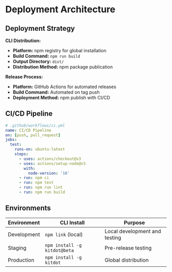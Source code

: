 # Deployment Architecture

## Deployment Strategy

**CLI Distribution:**
- **Platform:** npm registry for global installation
- **Build Command:** `npm run build`
- **Output Directory:** `dist/`
- **Distribution Method:** npm package publication

**Release Process:**
- **Platform:** GitHub Actions for automated releases
- **Build Command:** Automated on tag push
- **Deployment Method:** npm publish with CI/CD

## CI/CD Pipeline

```yaml
# .github/workflows/ci.yml
name: CI/CD Pipeline
on: [push, pull_request]
jobs:
  test:
    runs-on: ubuntu-latest
    steps:
      - uses: actions/checkout@v3
      - uses: actions/setup-node@v3
        with:
          node-version: '18'
      - run: npm ci
      - run: npm test
      - run: npm run lint
      - run: npm run build
```

## Environments

| Environment | CLI Install | Purpose |
|-------------|-------------|---------|
| Development | `npm link` (local) | Local development and testing |
| Staging | `npm install -g kitdot@beta` | Pre-release testing |
| Production | `npm install -g kitdot` | Global distribution |
